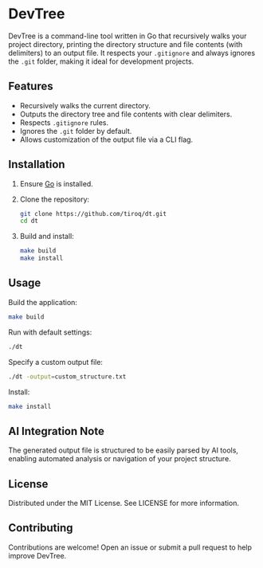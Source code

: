 # DevTree

DevTree is a command-line tool written in Go that recursively walks your project directory, printing the directory structure and file contents (with delimiters) to an output file. It respects your `.gitignore` and always ignores the `.git` folder, making it ideal for development projects.

## Features

- Recursively walks the current directory.
- Outputs the directory tree and file contents with clear delimiters.
- Respects `.gitignore` rules.
- Ignores the `.git` folder by default.
- Allows customization of the output file via a CLI flag.

## Installation

1. Ensure [Go](https://golang.org/dl/) is installed.
2. Clone the repository:

    ```bash
    git clone https://github.com/tiroq/dt.git
    cd dt
    ```

3. Build and install:

    ```bash
    make build
    make install
    ```

## Usage

Build the application:

```bash
make build
```

Run with default settings:

```bash
./dt
```

Specify a custom output file:

```bash
./dt -output=custom_structure.txt
```

Install:

```bash
make install
```

## AI Integration Note

The generated output file is structured to be easily parsed by AI tools, enabling automated analysis or navigation of your project structure.

## License

Distributed under the MIT License. See LICENSE for more information.

## Contributing

Contributions are welcome! Open an issue or submit a pull request to help improve DevTree.
